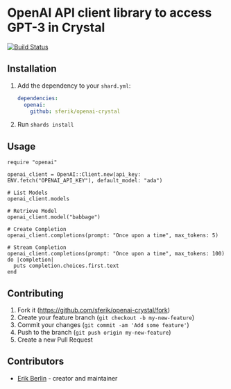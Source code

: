 # OpenAI API client library to access GPT-3 in Crystal

[![Build Status](https://travis-ci.org/sferik/openai-crystal.svg?branch=main)](https://travis-ci.org/sferik/openai-crystal)

## Installation

1.  Add the dependency to your `shard.yml`:

    ```yaml
    dependencies:
      openai:
        github: sferik/openai-crystal
    ```

2.  Run `shards install`

## Usage

```crystal
require "openai"

openai_client = OpenAI::Client.new(api_key: ENV.fetch("OPENAI_API_KEY"), default_model: "ada")

# List Models
openai_client.models

# Retrieve Model
openai_client.model("babbage")

# Create Completion
openai_client.completions(prompt: "Once upon a time", max_tokens: 5)

# Stream Completion
openai_client.completions(prompt: "Once upon a time", max_tokens: 100) do |completion|
  puts completion.choices.first.text
end
```

## Contributing

1. Fork it (<https://github.com/sferik/openai-crystal/fork>)
2. Create your feature branch (`git checkout -b my-new-feature`)
3. Commit your changes (`git commit -am 'Add some feature'`)
4. Push to the branch (`git push origin my-new-feature`)
5. Create a new Pull Request

## Contributors

- [Erik Berlin](https://github.com/sferik) - creator and maintainer

